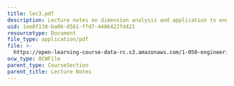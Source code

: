 ```yaml
---
title: lec3.pdf
description: Lecture notes on dimension analysis and application to engineering structures.
uid: 1ee8f138-ba06-d561-ffd7-4486422fd421
resourcetype: Document
file_type: application/pdf
file: >-
  https://open-learning-course-data-rc.s3.amazonaws.com/1-050-engineering-mechanics-i-fall-2007/1ee8f138ba06d561ffd74486422fd421_lec3.pdf
ocw_type: OCWFile
parent_type: CourseSection
parent_title: Lecture Notes
---
```


